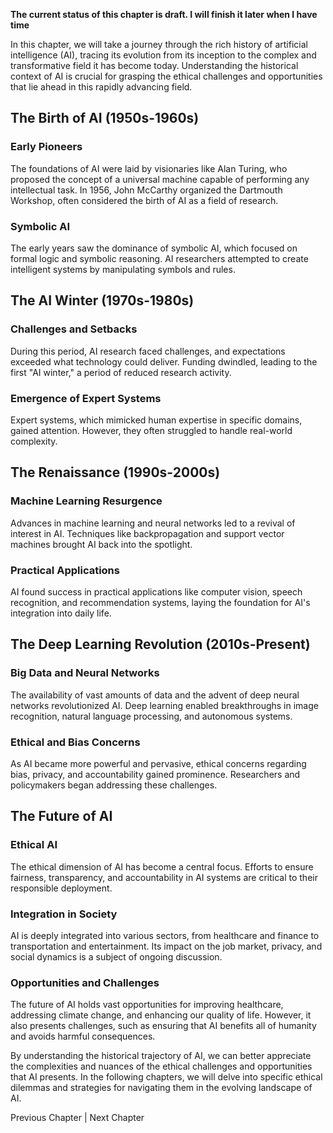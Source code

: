 **The current status of this chapter is draft. I will finish it later when I have time**

In this chapter, we will take a journey through the rich history of artificial intelligence (AI), tracing its evolution from its inception to the complex and transformative field it has become today. Understanding the historical context of AI is crucial for grasping the ethical challenges and opportunities that lie ahead in this rapidly advancing field.

The Birth of AI (1950s-1960s)
-----------------------------

### Early Pioneers

The foundations of AI were laid by visionaries like Alan Turing, who proposed the concept of a universal machine capable of performing any intellectual task. In 1956, John McCarthy organized the Dartmouth Workshop, often considered the birth of AI as a field of research.

### Symbolic AI

The early years saw the dominance of symbolic AI, which focused on formal logic and symbolic reasoning. AI researchers attempted to create intelligent systems by manipulating symbols and rules.

The AI Winter (1970s-1980s)
---------------------------

### Challenges and Setbacks

During this period, AI research faced challenges, and expectations exceeded what technology could deliver. Funding dwindled, leading to the first "AI winter," a period of reduced research activity.

### Emergence of Expert Systems

Expert systems, which mimicked human expertise in specific domains, gained attention. However, they often struggled to handle real-world complexity.

The Renaissance (1990s-2000s)
-----------------------------

### Machine Learning Resurgence

Advances in machine learning and neural networks led to a revival of interest in AI. Techniques like backpropagation and support vector machines brought AI back into the spotlight.

### Practical Applications

AI found success in practical applications like computer vision, speech recognition, and recommendation systems, laying the foundation for AI's integration into daily life.

The Deep Learning Revolution (2010s-Present)
--------------------------------------------

### Big Data and Neural Networks

The availability of vast amounts of data and the advent of deep neural networks revolutionized AI. Deep learning enabled breakthroughs in image recognition, natural language processing, and autonomous systems.

### Ethical and Bias Concerns

As AI became more powerful and pervasive, ethical concerns regarding bias, privacy, and accountability gained prominence. Researchers and policymakers began addressing these challenges.

The Future of AI
----------------

### Ethical AI

The ethical dimension of AI has become a central focus. Efforts to ensure fairness, transparency, and accountability in AI systems are critical to their responsible deployment.

### Integration in Society

AI is deeply integrated into various sectors, from healthcare and finance to transportation and entertainment. Its impact on the job market, privacy, and social dynamics is a subject of ongoing discussion.

### Opportunities and Challenges

The future of AI holds vast opportunities for improving healthcare, addressing climate change, and enhancing our quality of life. However, it also presents challenges, such as ensuring that AI benefits all of humanity and avoids harmful consequences.

By understanding the historical trajectory of AI, we can better appreciate the complexities and nuances of the ethical challenges and opportunities that AI presents. In the following chapters, we will delve into specific ethical dilemmas and strategies for navigating them in the evolving landscape of AI.

Previous Chapter \| Next Chapter
